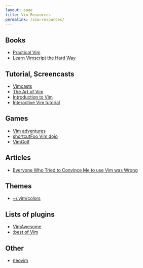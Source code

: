 ```yaml
---
layout: page
title: Vim Resources
permalink: /vim-resources/
---
```


## Books

- [Practical Vim][1]
- [Learn Vimscript the Hard Way][2]

## Tutorial, Screencasts

- [Vimcasts][3]
- [The Art of Vim][4]
- [Introduction to Vim][5]
- [Interactive Vim tutorial][6]

## Games

- [Vim adventures][7]
- [shortcutFoo Vim dojo][8]
- [VimGolf][9]

## Articles

- [Everyone Who Tried to Convince Me to use Vim was Wrong][10]

## Themes

- [~/.vim/colors][11]

## Lists of plugins

- [VimAwesome][12]
- [:best of Vim](http://www.bestofvim.com/plugin/)

## Other

- [neovim][13]


[1]: https://pragprog.com/book/dnvim/practical-vim
[2]: http://learnvimscriptthehardway.stevelosh.com/
[3]: http://vimcasts.org
[4]: https://upcase.com/the-art-of-vim
[5]: https://www.turnkeylinux.org/blog/vim-tutorial
[6]: http://www.openvim.com/
[7]: http://vim-adventures.com/
[8]: https://www.shortcutfoo.com/app/dojos/vim
[9]: http://vimgolf.com/
[10]: http://yehudakatz.com/2010/07/29/everyone-who-tried-to-convince-me-to-use-vim-was-wrong/
[11]: http://vimcolors.com/
[12]: http://vimawesome.com/
[13]: https://neovim.io/

